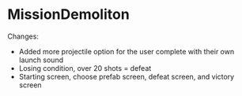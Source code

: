 # MissionDemoliton
Changes:
- Added more projectile option for the user complete with their own launch sound
- Losing condition, over 20 shots = defeat
- Starting screen, choose prefab screen, defeat screen, and victory screen
